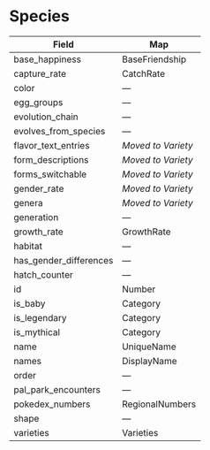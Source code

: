 # Species

| Field                  | Map                |
| ---------------------- | ------------------ |
| base_happiness         | BaseFriendship     |
| capture_rate           | CatchRate          |
| color                  | —                  |
| egg_groups             | —                  |
| evolution_chain        | —                  |
| evolves_from_species   | —                  |
| flavor_text_entries    | _Moved to Variety_ |
| form_descriptions      | _Moved to Variety_ |
| forms_switchable       | _Moved to Variety_ |
| gender_rate            | _Moved to Variety_ |
| genera                 | _Moved to Variety_ |
| generation             | —                  |
| growth_rate            | GrowthRate         |
| habitat                | —                  |
| has_gender_differences | —                  |
| hatch_counter          | —                  |
| id                     | Number             |
| is_baby                | Category           |
| is_legendary           | Category           |
| is_mythical            | Category           |
| name                   | UniqueName         |
| names                  | DisplayName        |
| order                  | —                  |
| pal_park_encounters    | —                  |
| pokedex_numbers        | RegionalNumbers    |
| shape                  | —                  |
| varieties              | Varieties          |
